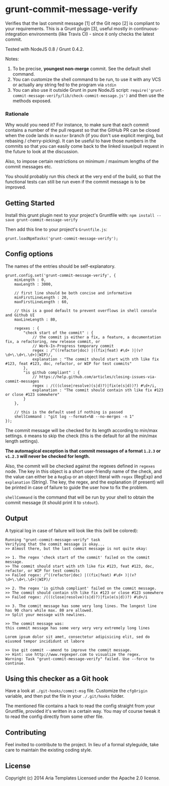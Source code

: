 # grunt-commit-message-verify

Verifies that the last commit message [1] of the Git repo [2] is compliant to your requirements.
This is a Grunt plugin [3], useful mostly in continuous-integration environments (like Travis CI) - since it
only checks the latest commit.

Tested with NodeJS 0.8 / Grunt 0.4.2.

Notes:

1. To be precise, **youngest non-merge** commit. See the default shell command.
2. You can customize the shell command to be run, to use it with any VCS or actually any string fed to the program via `stdin`
3. You can also use it outside Grunt in pure NodeJS script:
`require('grunt-commit-message-verify/lib/check-commit-message.js')` and then use the methods exposed.

### Rationale

Why would you need it? For instance, to make sure that each commit contains a number of the pull request so that
the GitHub PR can be closed when the code lands in `master` branch (if you don't use explicit merging, but rebasing / cherry-picking).
It can be useful to have those numbers in the commits so that you can easily come back to the linked
issue/pull request in the future to look at the discussion.

Also, to impose certain restrictions on minimum / maximum lengths of the commit messages etc.

You should probably run this check at the very end of the build, so that the functional tests can still be run
even if the commit message is to be improved.

## Getting Started
Install this grunt plugin next to your project's Gruntfile with: `npm install --save grunt-commit-message-verify`

Then add this line to your project's `Gruntfile.js`:

    grunt.loadNpmTasks('grunt-commit-message-verify');

## Config options

The names of the entries should be self-explanatory.

    grunt.config.set('grunt-commit-message-verify', {
        minLength : 0,
        maxLength : 3000,

        // first line should be both concise and informative
        minFirstLineLength : 20,
        maxFirstLineLength : 60,

        // this is a good default to prevent overflows in shell console and Github UI
        maxLineLength : 80,

        regexes : {
            "check start of the commit" : {
                // the commit is either a fix, a feature, a documentation fix, a refactoring, new release commit, or
                // Work-In-Progress temporary commit
                regex : /^((refactor|doc) |((fix|feat) #\d+ )|(v?\d+\.\d+\.\d+)|WIP)/,
                explanation : "The commit should start with sth like fix #123, feat #123, doc, refactor, or WIP for test commits"
            },
            "is github compliant" : {
                // https://help.github.com/articles/closing-issues-via-commit-messages
                regex : /(((close|resolve)(s|d)?)|fix(e(s|d))?) #\d+/i,
                explanation : "The commit should contain sth like fix #123 or close #123 somewhere"
            }
        },

        // this is the default used if nothing is passed
        shellCommand : "git log --format=%B --no-merges -n 1"
    });

The commit message will be checked for its length according to min/max settings. `0` means to skip the check (this is the default for all the min/max length settings).

**The automagical exception is that commit messages of a format `1.2.3` or `v1.2.3` will never be checked for length.**

Also, the commit will be checked against the regexes defined in `regexes` node. The key in this object is a short user-friendly
name of the check, and the value can either be a `RegExp` or an object literal with `regex` (RegExp) and `explanation` (String).
The key, the regex, and the explanation (if present) will be printed in case of failure to guide the user how to fix the problem.

`shellCommand` is the command that will be run by your shell to obtain the commit message
(it should print it to `stdout`).

## Output

A typical log in case of failure will look like this (will be colored):

    Running "grunt-commit-message-verify" task
    Verifying that the commit message is okay...
    >> Almost there, but the last commit message is not quite okay:

    >> 1. The regex 'check start of the commit' failed on the commit message.
    >> The commit should start with sth like fix #123, feat #123, doc, refactor, or WIP for test commits
    >> Failed regex: /^((refactor|doc) |((fix|feat) #\d+ )|(v?\d+\.\d+\.\d+)|WIP)/

    >> 2. The regex 'is github compliant' failed on the commit message.
    >> The commit should contain sth like fix #123 or close #123 somewhere
    >> Failed regex: /(((close|resolve)(s|d)?)|fix(e(s|d))?) #\d+/i

    >> 3. The commit message has some very long lines. The longest line has 90 chars while max. 80 are allowed.
    >> Split your message with newlines.

    >> The commit message was:
    this commit message has some very very very extremely long lines

    Lorem ipsum dolor sit amet, consectetur adipisicing elit, sed do eiusmod tempor incididunt ut labore

    >> Use git commit --amend to improve the commit message.
    >> Hint: use http://www.regexper.com to visualize the regex.
    Warning: Task "grunt-commit-message-verify" failed. Use --force to continue.

## Using this checker as a Git hook

Have a look at `./git-hooks/commit-msg` file. Customize the `cfgOrigin` variable, and then put the file in your
`./.git/hooks` folder.

The mentioned file contains a hack to read the config straight from your Gruntfile, provided it's written in a
certain way. You may of course tweak it to read the config directly from some other file.

## Contributing
Feel invited to contribute to the project.
In lieu of a formal styleguide, take care to maintain the existing coding style.

## License
Copyright (c) 2014 Aria Templates
Licensed under the Apache 2.0 license.
